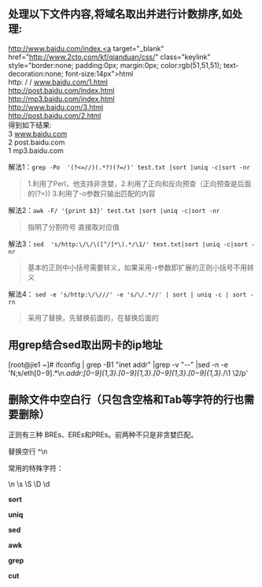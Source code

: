 ## 处理以下文件内容,将域名取出并进行计数排序,如处理:  
http://www.baidu.com/index.<a target="_blank" href="http://www.2cto.com/kf/qianduan/css/" class="keylink" style="border:none; padding:0px; margin:0px; color:rgb(51,51,51); text-decoration:none; font-size:14px">html</a>  
http:  /  /  www.baidu.com/1.html  
http://post.baidu.com/index.html  
http://mp3.baidu.com/index.html  
http://www.baidu.com/3.html  
http://post.baidu.com/2.html  
得到如下结果:    
3 www.baidu.com  
2 post.baidu.com  
1 mp3.baidu.com  



解法1：`grep -Po  '(?<=//)(.*?)(?=/)' test.txt |sort |uniq -c|sort -nr`     
> 1.利用了Perl，他支持非贪婪，2.利用了正向和反向预查（正向预查是后面的(?=)) 3.利用了-o参数只输出匹配的内容     

解法2：`awk -F/ '{print $3}' test.txt |sort |uniq -c|sort -nr`       
> 指明了分割符号 直接取对应值     

解法3：`sed  's/http:\/\/\([^/]*\).*/\1/' test.txt|sort |uniq -c|sort -nr`         
> 基本的正则中小括号需要转义，如果采用-r参数即扩展的正则小括号不用转义

解法4： `sed -e 's/http:\/\///' -e 's/\/.*//' | sort | uniq -c | sort -rn`   
> 采用了替换，先替换前面的，在替换后面的 




## 用grep结合sed取出网卡的ip地址  
[root@jie1 ~]# ifconfig | grep -B1 "inet addr" |grep -v "\-\-" |sed -n -e 'N;s/eth[0−9].*\n.*addr:[0−9]{1,3}\.[0−9]{1,3}\.[0−9]{1,3}\.[0−9]{1,3}.*/\1 \2/p'  


## 删除文件中空白行（只包含空格和Tab等字符的行也需要删除）




正则有三种  BREs、EREs和PREs。前两种不只是非贪婪匹配。

替换空行 ^\n

常用的特殊字符：

\n
\s
\S
\D
\d

**sort**

**uniq** 


**sed**

**awk**

**grep**


**cut**



